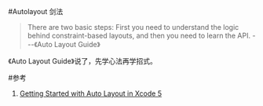 #Autolayout 剑法

> There are two basic steps: First you need to understand the logic behind constraint-based layouts, and then you need to learn the API. 
>   ---《Auto Layout Guide》

《Auto Layout Guide》说了，先学心法再学招式。



#参考
1. [Getting Started with Auto Layout in Xcode 5](http://code.tutsplus.com/tutorials/getting-started-with-auto-layout-in-xcode-5--cms-21016)

